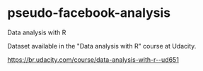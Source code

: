 # pseudo-facebook-analysis
Data analysis with R

Dataset available in the "Data analysis with R" course at Udacity.

https://br.udacity.com/course/data-analysis-with-r--ud651
